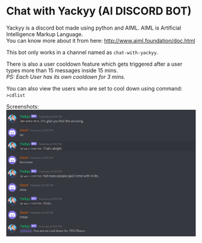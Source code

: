 # Chat with Yackyy (AI DISCORD BOT)
Yackyy is a discord bot made using python and AIML. AIML is Artificial 
Intelligence Markup Language.\
You can know more about it from here: http://www.aiml.foundation/doc.html

This bot only works in a channel named as `chat-with-yackyy`.

There is also a user cooldown feature which gets triggered after 
a user types more than 15 messages inside 15 mins.\
*PS: Each User has its own cooldown for 3 mins.*

You can also view the users who are set to cool down using command:\
`>cdlist`

Screenshots:\
![image1](Screenshots/s1.png "1")
